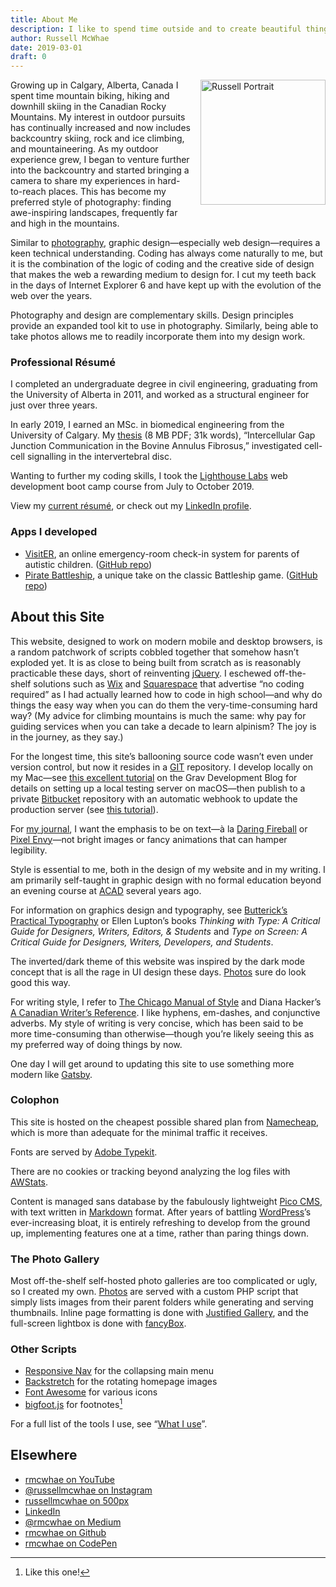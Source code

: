```yaml
---
title: About Me
description: I like to spend time outside and to create beautiful things.
author: Russell McWhae
date: 2019-03-01
draft: 0
---
```


<img src="journal/assets/portraittransparent.png" alt="Russell Portrait" style="width: 200px; height: 200px; float: right; margin: 0 0 15px 15px;">Growing up in Calgary, Alberta, Canada I spent time mountain biking, hiking and downhill skiing in the Canadian Rocky Mountains. My interest in outdoor pursuits has continually increased and now includes backcountry skiing, rock and ice climbing, and mountaineering. As my outdoor experience grew, I began to venture further into the backcountry and started bringing a camera to share my experiences in hard-to-reach places. This has become my preferred style of photography: finding awe-inspiring landscapes, frequently far and high in the mountains.

Similar to [photography](/photography), graphic design—especially web design—requires a keen technical understanding. Coding has always come naturally to me, but it is the combination of the logic of coding and the creative side of design that makes the web a rewarding medium to design for. I cut my teeth back in the days of Internet Explorer 6 and have kept up with the evolution of the web over the years.

Photography and design are complementary skills. Design principles provide an expanded tool kit to use in photography. Similarly, being able to take photos allows me to readily incorporate them into my design work.

### Professional Résumé

I completed an undergraduate degree in civil engineering, graduating from the University of Alberta in 2011, and worked as a structural engineer for just over three years.

In early 2019, I earned an MSc. in biomedical engineering from the University of Calgary. My [thesis](/pdf/ucalgary_2019_mcwhae_russell.pdf) (8 MB PDF; 31k words), “Intercellular Gap Junction Communication in the Bovine Annulus Fibrosus,” investigated cell-cell signalling in the intervertebral disc.

Wanting to further my coding skills, I took the [Lighthouse Labs](https://www.lighthouselabs.ca) web development boot camp course from July to October 2019.

View my [current résumé](/pdf/mcwhae_russell_resume.pdf), or check out my [LinkedIn profile](https://www.linkedin.com/in/russellmcwhae/).

### Apps I developed

-   [VisitER](https://visiter.herokuapp.com/), an online emergency-room check-in system for parents of autistic children. ([GitHub repo](https://github.com/hitony7/WaitTimes))
-   [Pirate Battleship](http://battleship-lhl.herokuapp.com/), a unique take on the classic Battleship game. ([GitHub repo](https://github.com/rmcwhae/battleship))

## About this Site

This website, designed to work on modern mobile and desktop browsers, is a random patchwork of scripts cobbled together that somehow hasn’t exploded yet. It is as close to being built from scratch as is reasonably practicable these days, short of reinventing [jQuery](https://jquery.com). I eschewed off-the-shelf solutions such as [Wix](http://wix.com) and [Squarespace](http://squarespace.com) that advertise “no coding required” as I had actually learned how to code in high school—and why do things the easy way when you can do them the very-time-consuming hard way? (My advice for climbing mountains is much the same: why pay for guiding services when you can take a decade to learn alpinism? The joy is in the journey, as they say.)

For the longest time, this site’s ballooning source code wasn’t even under version control, but now it resides in a [GIT](https://git-scm.com) repository. I develop locally on my Mac—see [this excellent tutorial](https://getgrav.org/blog/macos-mojave-apache-multiple-php-versions) on the Grav Development Blog for details on setting up a local testing server on macOS—then publish to a private [Bitbucket](https://bitbucket.org/) repository with an automatic webhook to update the production server (see [this tutorial](https://getgrav.org/blog/developing-with-github-part-2)).

For [my journal](/journal), I want the emphasis to be on text—à la [Daring Fireball](https://daringfireball.net) or [Pixel Envy](https://pxlnv.com)—not bright images or fancy animations that can hamper legibility.

Style is essential to me, both in the design of my website and in my writing. I am primarily self-taught in graphic design with no formal education beyond an evening course at [ACAD](https://www.acad.ca) several years ago.

For information on graphics design and typography, see [Butterick’s Practical Typography](https://practicaltypography.com) or Ellen Lupton’s books _Thinking with Type: A Critical Guide for Designers, Writers, Editors, & Students_ and _Type on Screen: A Critical Guide for Designers, Writers, Developers, and Students_.

The inverted/dark theme of this website was inspired by the dark mode concept that is all the rage in UI design these days. [Photos](/photography) sure do look good this way.

For writing style, I refer to [The Chicago Manual of Style](https://www.chicagomanualofstyle.org/) and Diana Hacker’s [A Canadian Writer’s Reference](https://www.goodreads.com/book/show/888794.A_Canadian_Writer_s_Reference). I like hyphens, em-dashes, and conjunctive adverbs. My style of writing is very concise, which has been said to be more time-consuming than otherwise—though you’re likely seeing this as my preferred way of doing things by now.

One day I will get around to updating this site to use something more modern like [Gatsby](https://www.gatsbyjs.org/).

### Colophon

This site is hosted on the cheapest possible shared plan from [Namecheap](http://namecheap.com), which is more than adequate for the minimal traffic it receives.

Fonts are served by [Adobe Typekit](https://typekit.com).

There are no cookies or tracking beyond analyzing the log files with [AWStats](https://awstats.sourceforge.io).

Content is managed sans database by the fabulously lightweight [Pico CMS](http://picocms.org), with text written in [Markdown](https://daringfireball.net/projects/markdown/) format. After years of battling [WordPress](https://wordpress.org)’s ever-increasing bloat, it is entirely refreshing to develop from the ground up, implementing features one at a time, rather than paring things down.

<!-- ### Reading Time Estimates

Reading time estimates for these articles assumes a [265 words per minute](https://help.medium.com/hc/en-us/articles/214991667-Read-time) speed. Admittedly, my notoriously [long](/journal/30-going-on-13)-[winded](/journal/faith) essays may require a slower pace to digest properly. The actual word count is done via a custom Pico plugin, which I may get around to releasing someday. -->

### The Photo Gallery

Most off-the-shelf self-hosted photo galleries are too complicated or ugly, so I created my own. [Photos](https://russellmcwhae.ca/photography) are served with a custom PHP script that simply lists images from their parent folders while generating and serving thumbnails. Inline page formatting is done with [Justified Gallery](https://miromannino.github.io/Justified-Gallery/), and the full-screen lightbox is done with [fancyBox](https://fancyapps.com/fancybox/3/).

### Other Scripts

-   [Responsive Nav](http://responsive-nav.com) for the collapsing main menu
-   [Backstretch](http://www.jquery-backstretch.com) for the rotating homepage images
-   [Font Awesome](https://fontawesome.com) for various icons
-   [bigfoot.js](http://bigfootjs.com) for footnotes[^1]

[^1]: Like this one!

For a full list of the tools I use, see “[What I use](/journal/uses)”.

## Elsewhere

-   [rmcwhae on YouTube](https://www.youtube.com/user/rmcwhae)
-   [@russellmcwhae on Instagram](https://www.instagram.com/russellmcwhae/)
-   [russellmcwhae on 500px](https://500px.com/russellmcwhae)
-   [LinkedIn](https://www.linkedin.com/in/rmcwhae/)
-   [@rmcwhae on Medium](https://medium.com/@rmcwhae)
-   [rmcwhae on Github](https://github.com/rmcwhae)
-   [rmcwhae on CodePen](https://codepen.io/rmcwhae)

